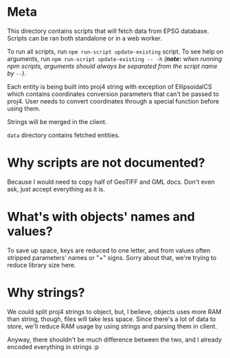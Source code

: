 # Meta

This directory contains scripts that will fetch data from EPSG database. Scripts can be ran both standalone or in a web worker.

To run all scripts, run `npm run-script update-existing` script. To see help on arguments, run `npm run-script update-existing -- -h` *(**note:** when running npm scripts, arguments should always be separated from the script name by `--`)*.

Each entity is being built into proj4 string with exception of EllipsoidalCS which contains coordinates conversion parameters that can't be passed to proj4. User needs to convert coordinates through a special function before using them.

Strings will be merged in the client.

`data` directory contains fetched entities.

# Why scripts are not documented?

Because I would need to copy half of GeoTIFF and GML docs. Don't even ask, just accept everything as it is.

# What's with objects' names and values?

To save up space, keys are reduced to one letter, and from values often stripped parameters' names or "+" signs. Sorry about that, we're trying to reduce library size here.

# Why strings?

We could split proj4 strings to object, but, I believe, objects uses more RAM than string, though, files will take less space. Since there's a lot of data to store, we'll reduce RAM usage by using strings and parsing them in client.

Anyway, there shouldn't be much difference between the two, and I already encoded everything in strings :p